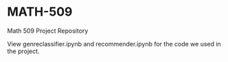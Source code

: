 # MATH-509
Math 509 Project Repository

View genreclassifier.ipynb and recommender.ipynb for the code we used in the project.

